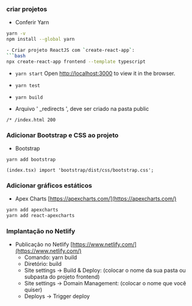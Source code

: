 ### criar projetos
- Conferir Yarn
```bash
yarn -v
npm install --global yarn

- Criar projeto ReactJS com `create-react-app`:
```bash
npx create-react-app frontend --template typescript
```
* `yarn start`
Open [http://localhost:3000](http://localhost:3000) to view it in the browser.
* `yarn test`
* `yarn build`

* Arquivo  ' _redirects  ',  deve ser criado na pasta public 
```
/* /index.html 200
```

### Adicionar Bootstrap e CSS ao projeto
- Bootstrap
```
yarn add bootstrap
```
```
(index.tsx) import 'bootstrap/dist/css/bootstrap.css';
```

### Adicionar gráficos estáticos
- Apex Charts [https://apexcharts.com/](https://apexcharts.com/)
```bash
yarn add apexcharts
yarn add react-apexcharts
```

### Implantação no Netlify 
- Publicação no Netlify  [https://www.netlify.com/](https://www.netlify.com/)
  - Comando: yarn build
  - Diretório: build
  - Site settings -> Build & Deploy: (colocar o nome da sua pasta ou subpasta do projeto frontend)
  - Site settings -> Domain Management: (colocar o nome que você quiser)
  - Deploys -> Trigger deploy
